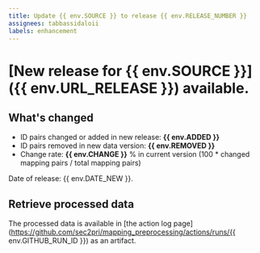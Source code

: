 ```yaml
---
title: Update {{ env.SOURCE }} to release {{ env.RELEASE_NUMBER }}
assignees: tabbassidaloii
labels: enhancement
---
```

# [New release for {{ env.SOURCE }}]({{ env.URL_RELEASE }}) available.

## What's changed
- ID pairs changed or added in new release: **{{ env.ADDED }}**
- ID pairs removed in new data version: **{{ env.REMOVED }}**
- Change rate: **{{ env.CHANGE }}** % in current version (100 * changed mapping pairs / total mapping pairs)

Date of release: {{ env.DATE_NEW }}.

## Retrieve processed data

The processed data is available in [the action log page](https://github.com/sec2pri/mapping_preprocessing/actions/runs/{{ env.GITHUB_RUN_ID }}) as an artifact.